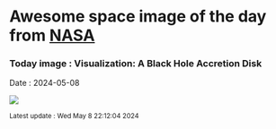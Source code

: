 
# Awesome space image of the day from [NASA](https://api.nasa.gov/)

### Today image : Visualization: A Black Hole Accretion Disk
Date : 2024-05-08

![](https://www.youtube.com/embed/l36UkYtq6m0?rel=0)

<small>Latest update : Wed May  8 22:12:04 2024</small>
        